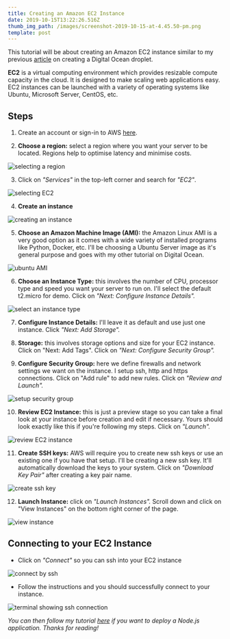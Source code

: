 ```yaml
---
title: Creating an Amazon EC2 Instance
date: 2019-10-15T13:22:26.516Z
thumb_img_path: /images/screenshot-2019-10-15-at-4.45.50-pm.png
template: post
---
```

This tutorial will be about creating an Amazon EC2 instance similar to my previous [article](https://jherey.netlify.com/posts/creating-an-ubuntu-digital-ocean-droplet/) on creating a Digital Ocean droplet.

**EC2** is a virtual computing environment which provides resizable compute capacity in the cloud. It is designed to make scaling web applications easy. EC2 instances can be launched with a variety of operating systems like Ubuntu, Microsoft Server, CentOS, etc.

## Steps

1. Create an account or sign-in to AWS [here](https://signin.aws.amazon.com/signin?redirect_uri=https%3A%2F%2Fportal.aws.amazon.com%2Fbilling%2Fsignup%2Fresume&client_id=signup).

2. **Choose a region:** select a region where you want your server to be located. Regions help to optimise latency and minimise costs.

![selecting a region](/images/screenshot-2019-10-15-at-5.13.35-pm.png)

3. Click on _"Services"_ in the top-left corner and search for _"EC2"_.

![selecting EC2](/images/screenshot-2019-10-15-at-2.31.39-pm.png)

4. **Create an instance**

![creating an instance](/images/screenshot-2019-10-15-at-2.46.36-pm.png)

5. **Choose an Amazon Machine Image (AMI):** the Amazon Linux AMI is a very good option as it comes with a wide variety of installed programs like Python, Docker, etc. I'll be choosing a Ubuntu Server image as it's general purpose and goes with my other tutorial on Digital Ocean.

![ubuntu AMI](/images/screenshot-2019-10-15-at-2.57.29-pm.png)

6. **Choose an Instance Type:** this involves the number of CPU, processor type and speed you want your server to run on. I'll select the default t2.micro for demo. Click on _"Next: Configure Instance Details"._

![select an instance type](/images/screenshot-2019-10-15-at-2.59.50-pm.png)

7. **Configure Instance Details:** I'll leave it as default and use just one instance. Click _"Next: Add Storage"._

8. **Storage:** this involves storage options and size for your EC2 instance. Click on "Next: Add Tags". Click on _"Next: Configure Security Group"._

9. **Configure Security Group:** here we define firewalls and network settings we want on the instance. I setup ssh, http and https connections. Click on "Add rule" to add new rules. Click on _"Review and Launch"._

![setup security group](/images/screenshot-2019-10-15-at-3.15.58-pm.png)

10. **Review EC2 Instance:** this is just a preview stage so you can take a final look at your instance before creation and edit if necessary. Yours should look exactly like this if you're following my steps. Click on _"Launch"._

![review EC2 instance](/images/screenshot-2019-10-15-at-3.22.10-pm.png)

11. **Create SSH keys:** AWS will require you to create new ssh keys or use an existing one if you have that setup. I'll be creating a new ssh key. It'll automatically download the keys to your system. Click on _"Download Key Pair"_ after creating a key pair name.

![create ssh key](/images/screenshot-2019-10-15-at-4.19.05-pm.png)

12. **Launch Instance:** click on _"Launch Instances"._ Scroll down and click on "View Instances" on the bottom right corner of the page.

![view instance](/images/screenshot-2019-10-15-at-4.24.10-pm.png)



## Connecting to your EC2 Instance

* Click on _"Connect"_ so you can ssh into your EC2 instance

![connect by ssh](/images/screenshot-2019-10-15-at-4.37.29-pm.png)

* Follow the instructions and you should successfully connect to your instance.

![terminal showing ssh connection](/images/screenshot-2019-10-15-at-4.41.23-pm.png)



_You can then follow my tutorial_ [_here_](https://jherey.netlify.com/posts/node-js-with-nginx-using-digital-ocean/) _if you want to deploy a Node.js application. Thanks for reading!_
